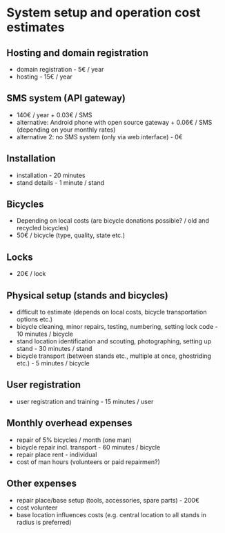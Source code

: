 System setup and operation cost estimates
============

Hosting and domain registration
------------
* domain registration - 5€ / year
* hosting - 15€ / year

SMS system (API gateway)
------------
* 140€ / year + 0.03€ / SMS
* alternative: Android phone with open source gateway + 0.06€ / SMS (depending on your monthly rates)
* alternative 2: no SMS system (only via web interface) - 0€

Installation
------------
* installation - 20 minutes
* stand details - 1 minute / stand

Bicycles
------------
* Depending on local costs (are bicycle donations possible? / old and recycled bicycles)
* 50€ / bicycle (type, quality, state etc.)

Locks
------------
* 20€ / lock

Physical setup (stands and bicycles)
------------
* difficult to estimate (depends on local costs, bicycle transportation options etc.)
* bicycle cleaning, minor repairs, testing, numbering, setting lock code - 10 minutes / bicycle
* stand location identification and scouting, photographing, setting up stand - 30 minutes / stand
* bicycle transport (between stands etc., multiple at once, ghostriding etc.) - 5 minutes / bicycle

User registration
------------
* user registration and training - 15 minutes / user

Monthly overhead expenses
------------
* repair of 5% bicycles / month (one man)
* bicycle repair incl. transport - 60 minutes / bicycle
* repair place rent - individual
* cost of man hours (volunteers or paid repairmen?)

Other expenses
------------
* repair place/base setup (tools, accessories, spare parts) - 200€
* cost volunteer
* base location influences costs (e.g. central location to all stands in radius is preferred)
